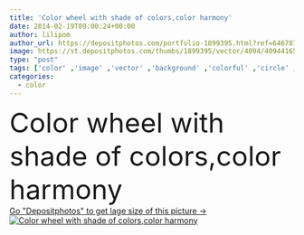 ```yaml
---
title: 'Color wheel with shade of colors,color harmony'
date: 2014-02-19T09:00:24+00:00
author: lilipom
author_url: https://depositphotos.com/portfolio-1899395.html?ref=64678756
image: https://st.depositphotos.com/thumbs/1899395/vector/4094/40944165/api_thumb_450.jpg?forcejpeg=true
type: "post"
tags: ['color' ,'image' ,'vector' ,'background' ,'colorful' ,'circle' ,'graphic' ,'element' ,'illustration' ,'design' ,'bright' ,'art' ,'abstract' ,'colour' ,'colourful' ,'light' ,'pattern' ,'creativity' ,'style' ,'cold' ,'rainbow' ,'creative' ,'icon' ,'tile' ,'variation' ,'multicolored' ,'gradient' ,'sample' ,'contrast' ,'mix' ,'wheel' ,'offset' ,'shade' ,'collection' ,'print' ,'palette' ,'pigment' ,'designer' ,'spectrum' ,'chart' ,'guide' ,'concentric' ,'Guidance' ,'saturation' ,'hue' ,'tint' ,'de' ,'secondary' ,'sampler' ,'chromatic' ]
categories: 
  - color
---
```

<div aling="center">
            <font size="60"> Color wheel with shade of colors,color harmony</font>   
</div>
<div>
    <a href='https://st.depositphotos.com/thumbs/1899395/vector/4094/40944165/api_thumb_450.jpg?forcejpeg=true?ref=64678756' target=_blank > Go "Depositphotos" to get lage size of this picture ->
        <img href='https://st.depositphotos.com/thumbs/1899395/vector/4094/40944165/api_thumb_450.jpg?forcejpeg=true?ref=64678756' src='https://st.depositphotos.com/1899395/4094/v/950/depositphotos_40944165-stock-illustration-color-wheel-with-shade-of.jpg?forcejpeg=true' alt='Color wheel with shade of colors,color harmony' >
    </a>
</div>
